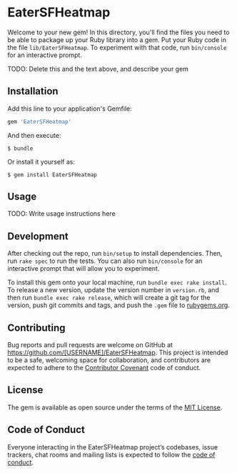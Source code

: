 # EaterSFHeatmap

Welcome to your new gem! In this directory, you'll find the files you need to be able to package up your Ruby library into a gem. Put your Ruby code in the file `lib/EaterSFHeatmap`. To experiment with that code, run `bin/console` for an interactive prompt.

TODO: Delete this and the text above, and describe your gem

## Installation

Add this line to your application's Gemfile:

```ruby
gem 'EaterSFHeatmap'
```

And then execute:

    $ bundle

Or install it yourself as:

    $ gem install EaterSFHeatmap

## Usage

TODO: Write usage instructions here

## Development

After checking out the repo, run `bin/setup` to install dependencies. Then, run `rake spec` to run the tests. You can also run `bin/console` for an interactive prompt that will allow you to experiment.

To install this gem onto your local machine, run `bundle exec rake install`. To release a new version, update the version number in `version.rb`, and then run `bundle exec rake release`, which will create a git tag for the version, push git commits and tags, and push the `.gem` file to [rubygems.org](https://rubygems.org).

## Contributing

Bug reports and pull requests are welcome on GitHub at https://github.com/[USERNAME]/EaterSFHeatmap. This project is intended to be a safe, welcoming space for collaboration, and contributors are expected to adhere to the [Contributor Covenant](http://contributor-covenant.org) code of conduct.

## License

The gem is available as open source under the terms of the [MIT License](https://opensource.org/licenses/MIT).

## Code of Conduct

Everyone interacting in the EaterSFHeatmap project’s codebases, issue trackers, chat rooms and mailing lists is expected to follow the [code of conduct](https://github.com/[USERNAME]/EaterSFHeatmap/blob/master/CODE_OF_CONDUCT.md).

